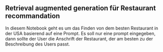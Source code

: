 
## Retrieval augmented generation für Restaurant recommandation
In diesem Notebook geht es um das Finden von dem besten Restaurant in der USA basierend auf eine Prompt. 
Es soll nur eine prompt eingegeben, dann sollte der User die Anschrift der Restaurant, der am besten zu der Beschreibung des Users passt. 



